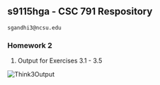 ## s9115hga - CSC 791 Respository
    sgandhi3@ncsu.edu

### Homework 2

1. Output for Exercises 3.1 - 3.5

![Think3Output](https://cloud.githubusercontent.com/assets/7557398/9565208/5e74158a-4e8f-11e5-8fd6-2952da788fa7.PNG)
